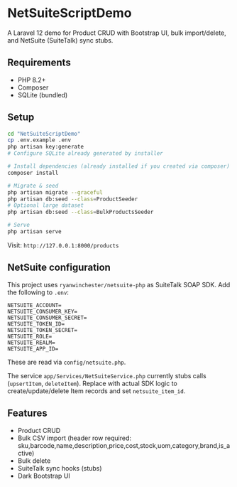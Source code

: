 # NetSuiteScriptDemo

A Laravel 12 demo for Product CRUD with Bootstrap UI, bulk import/delete, and NetSuite (SuiteTalk) sync stubs.

## Requirements
- PHP 8.2+
- Composer
- SQLite (bundled)

## Setup
```bash
cd "NetSuiteScriptDemo"
cp .env.example .env
php artisan key:generate
# Configure SQLite already generated by installer

# Install dependencies (already installed if you created via composer)
composer install

# Migrate & seed
php artisan migrate --graceful
php artisan db:seed --class=ProductSeeder
# Optional large dataset
php artisan db:seed --class=BulkProductsSeeder

# Serve
php artisan serve
```

Visit: `http://127.0.0.1:8000/products`

## NetSuite configuration
This project uses `ryanwinchester/netsuite-php` as SuiteTalk SOAP SDK. Add the following to `.env`:
```
NETSUITE_ACCOUNT=
NETSUITE_CONSUMER_KEY=
NETSUITE_CONSUMER_SECRET=
NETSUITE_TOKEN_ID=
NETSUITE_TOKEN_SECRET=
NETSUITE_ROLE=
NETSUITE_REALM=
NETSUITE_APP_ID=
```
These are read via `config/netsuite.php`.

The service `app/Services/NetSuiteService.php` currently stubs calls (`upsertItem`, `deleteItem`). Replace with actual SDK logic to create/update/delete Item records and set `netsuite_item_id`.

## Features
- Product CRUD
- Bulk CSV import (header row required: sku,barcode,name,description,price,cost,stock,uom,category,brand,is_active)
- Bulk delete
- SuiteTalk sync hooks (stubs)
- Dark Bootstrap UI
